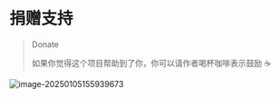 # 捐赠支持

>  Donate
>
> 如果你觉得这个项目帮助到了你，你可以请作者喝杯咖啡表示鼓励 ☕️

![image-20250105155939673](https://pictured-bed.oss-cn-beijing.aliyuncs.com/img/2024/202501051559103.png)  